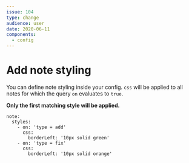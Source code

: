 ```yaml
---
issue: 104
type: change
audience: user
date: 2020-06-11
components:
  - config
---
```

# Add note styling

You can define note styling inside your config.
`css` will be applied to all notes for which the query `on` evaluates to `true`.

**Only the first matching style will be applied.**

```
note:
  styles:
    - on: 'type = add'
      css:
        borderLeft: '10px solid green'
    - on: 'type = fix'
      css:
        borderLeft: '10px solid orange'
```
